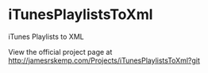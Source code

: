 iTunesPlaylistsToXml
====================

iTunes Playlists to XML

View the official project page at http://jamesrskemp.com/Projects/iTunesPlaylistsToXml?git
